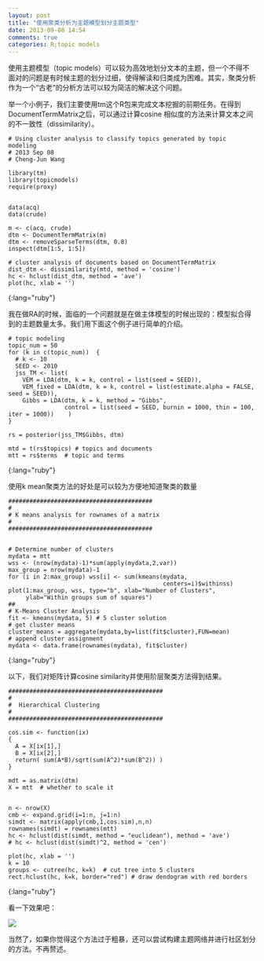 ```yaml
---
layout: post
title: "使用聚类分析为主题模型划分主题类型"
date: 2013-09-08 14:54
comments: true
categories: R;topic models
---
```




使用主题模型（topic models）可以较为高效地划分文本的主题，但一个不得不面对的问题是有时候主题的划分过细，使得解读和归类成为困难。其实，聚类分析作为一个“古老”的分析方法可以较为简洁的解决这个问题。

举一个小例子，我们主要使用tm这个R包来完成文本挖掘的前期任务。在得到DocumentTermMatrix之后，可以通过计算cosine 相似度的方法来计算文本之间的不一致性（dissimilarity）。

	# Using cluster analysis to classify topics generated by topic modeling
	# 2013 Sep 08
	# Cheng-Jun Wang

	library(tm)
	library(topicmodels)
	require(proxy)
	
	
	data(acq)
	data(crude)
	
	m <- c(acq, crude)
	dtm <- DocumentTermMatrix(m)
	dtm <- removeSparseTerms(dtm, 0.8)
	inspect(dtm[1:5, 1:5])
	
	# cluster analysis of documents based on DocumentTermMatrix
	dist_dtm <- dissimilarity(mtd, method = 'cosine')
	hc <- hclust(dist_dtm, method = 'ave')
	plot(hc, xlab = '')
{:lang="ruby"}

我在做RA的时候，面临的一个问题就是在做主体模型的时候出现的：模型拟合得到的主题数量太多。我们用下面这个例子进行简单的介绍。

	# topic modeling
	topic_num = 50
	for (k in c(topic_num))  {
	  # k <- 10
	  SEED <- 2010
	  jss_TM <- list(
	    VEM = LDA(dtm, k = k, control = list(seed = SEED)),
	    VEM_fixed = LDA(dtm, k = k, control = list(estimate.alpha = FALSE, seed = SEED)),
	    Gibbs = LDA(dtm, k = k, method = "Gibbs", 
	                control = list(seed = SEED, burnin = 1000, thin = 100, iter = 1000))    )
	}
	
	rs = posterior(jss_TM$Gibbs, dtm)
	
	mtd = t(rs$topics) # topics and documents
	mtt = rs$terms  # topic and terms
{:lang="ruby"}


使用k mean聚类方法的好处是可以较为方便地知道聚类的数量

	#########################################
	#
	# K means analysis for rownames of a matrix
	#
	#########################################
	
	
	# Determine number of clusters
	mydata = mtt
	wss <- (nrow(mydata)-1)*sum(apply(mydata,2,var))
	max_group = nrow(mydata)-1
	for (i in 2:max_group) wss[i] <- sum(kmeans(mydata, 
	                                            centers=i)$withinss)
	plot(1:max_group, wss, type="b", xlab="Number of Clusters",
	     ylab="Within groups sum of squares")
	##
	# K-Means Cluster Analysis
	fit <- kmeans(mydata, 5) # 5 cluster solution
	# get cluster means 
	cluster_means = aggregate(mydata,by=list(fit$cluster),FUN=mean)
	# append cluster assignment
	mydata <- data.frame(rownames(mydata), fit$cluster)
{:lang="ruby"}

以下，我们对矩阵计算cosine similarity并使用阶层聚类方法得到结果。

	############################################
	#
	#  Hierarchical Clustering
	#
	############################################
	
	cos.sim <- function(ix) 
	{
	  A = X[ix[1],]
	  B = X[ix[2],]
	  return( sum(A*B)/sqrt(sum(A^2)*sum(B^2)) )
	}   
	
	mdt = as.matrix(dtm)
	X = mtt  # whether to scale it
	
	
	n <- nrow(X) 
	cmb <- expand.grid(i=1:n, j=1:n) 
	simdt <- matrix(apply(cmb,1,cos.sim),n,n)
	rownames(simdt) = rownames(mtt)
	hc <- hclust(dist(simdt, method = "euclidean"), method = 'ave')
	# hc <- hclust(dist(simdt)^2, method = 'cen')
	
	plot(hc, xlab = '')
	k = 10
	groups <- cutree(hc, k=k)  # cut tree into 5 clusters
	rect.hclust(hc, k=k, border="red") # draw dendogram with red borders 
{:lang="ruby"}	

看一下效果吧：

![](http://farm8.staticflickr.com/7302/9699627576_6744f02576_c.jpg)

当然了，如果你觉得这个方法过于粗暴，还可以尝试构建主题网络并进行社区划分的方法。不再赘述。